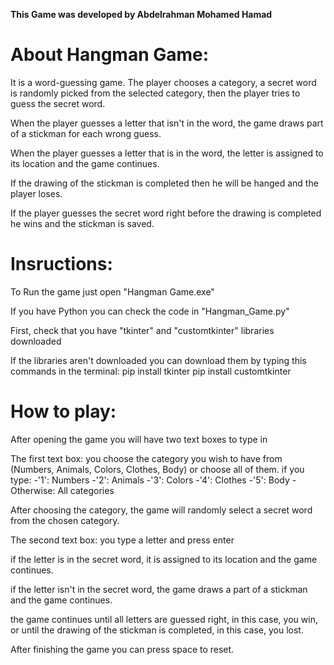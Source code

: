 **This Game was developed by Abdelrahman Mohamed Hamad**

# About Hangman Game:

It is a word-guessing game.
The player chooses a category, a secret word is randomly picked from the selected category,
then the player tries to guess the secret word. 

When the player guesses a letter that isn't in the word, 
the game draws part of a stickman for each wrong guess.

When the player guesses a letter that is in the word,
the letter is assigned to its location and the game continues.

If the drawing of the stickman is completed then he will be hanged and the player loses.

If the player guesses the secret word right before the drawing is completed he wins and the stickman is saved.



# Insructions:

To Run the game just open "Hangman Game.exe"

If you have Python you can check the code in "Hangman_Game.py"

First, check that you have "tkinter" and "customtkinter" libraries downloaded

If the libraries aren't downloaded you can download them by typing this commands in the terminal:
pip install tkinter
pip install customtkinter

# How to play:

After opening the game you will have two text boxes to type in

The first text box: you choose the category you wish to have from
(Numbers, Animals, Colors, Clothes, Body) or choose all of them.
    if you type: 
		-'1': Numbers
		-'2': Animals
		-'3': Colors
		-'4': Clothes
		-'5': Body
		-Otherwise: All categories

After choosing the category, the game will randomly select a secret word from the chosen category.

The second text box: you type a letter and press enter

if the letter is in the secret word, it is assigned to its location and the game continues.

if the letter isn't in the secret word, the game draws a part of a stickman and the game continues.

the game continues until all letters are guessed right, in this case, you win, 
or until the drawing of the stickman is completed, in this case, you lost.

After finishing the game you can press space to reset.
